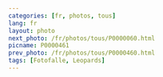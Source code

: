 ```yaml
---
categories: [fr, photos, tous]
lang: fr
layout: photo
next_photo: /fr/photos/tous/P0000060.html
picname: P0000461
prev_photo: /fr/photos/tous/P0000460.html
tags: [Fotofalle, Leopards]
---
```

